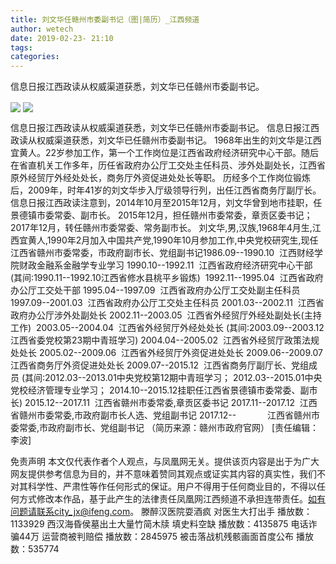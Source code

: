 ```yaml
---
title: 刘文华任赣州市委副书记（图|简历）_江西频道
author: wetech
date: 2019-02-23- 21:10
tags: 
categories: 
---
```

信息日报江西政读从权威渠道获悉，刘文华已任赣州市委副书记。
<!-- more -->
                
<img align="center" border="0" src="http://p1.ifengimg.com/a/2019_08/9585891f2bd4ba5_size27_w200_h294.jpg" />
                
<img align="center" border="0" src="http://p2.ifengimg.com/a/2016/0810/204c433878d5cf9size1_w16_h16.png" />
                
            
信息日报江西政读从权威渠道获悉，刘文华已任赣州市委副书记。
信息日报江西政读从权威渠道获悉，刘文华已任赣州市委副书记。
1968年出生的刘文华是江西宜黄人。22岁参加工作，第一个工作岗位是江西省政府经济研究中心干部。随后在省直机关工作多年，历任省政府办公厅工交处主任科员、涉外处副处长，江西省原外经贸厅外经处处长，商务厅外资促进处处长等职。
历经多个工作岗位锻炼后，2009年，时年41岁的刘文华步入厅级领导行列，出任江西省商务厅副厅长。
信息日报江西政读注意到，2014年10月至2015年12月，刘文华曾到地市挂职，任景德镇市委常委、副市长。
2015年12月，担任赣州市委常委，章贡区委书记；2017年12月，转任赣州市委常委、常务副市长。
刘文华,男,汉族,1968年4月生,江西宜黄人,1990年2月加入中国共产党,1990年10月参加工作,中央党校研究生,现任江西省赣州市委常委，市政府副市长、党组副书记1986.09--1990.10  江西财经学院财政金融系金融学专业学习
1990.10--1992.11  江西省政府经济研究中心干部
(其间:1990.11--1992.10江西省修水县桃平乡锻炼) 
1992.11--1995.04  江西省政府办公厅工交处干部
1995.04--1997.09  江西省政府办公厅工交处副主任科员
1997.09--2001.03  江西省政府办公厅工交处主任科员
2001.03--2002.11  江西省政府办公厅涉外处副处长
2002.11--2003.05  江西省外经贸厅外经处副处长(主持工作) 
2003.05--2004.04  江西省外经贸厅外经处处长
(其间:2003.09--2003.12江西省委党校第23期中青班学习)
2004.04--2005.02  江西省外经贸厅政策法规处处长
2005.02--2009.06  江西省外经贸厅外资促进处处长
2009.06--2009.07  江西省商务厅外资促进处处长
2009.07--2015.12  江西省商务厅副厅长、党组成员
(其间:2012.03--2013.01中央党校第12期中青班学习；
2012.03--2015.01中央党校经济管理专业学习；
2014.10--2015.12挂职任江西省景德镇市委常委、副市长)
2015.12--2017.11  江西省赣州市委常委,章贡区委书记
2017.11--2017.12  江西省赣州市委常委,市政府副市长人选、党组副书记
2017.12--     江西省赣州市委常委,市政府副市长、党组副书记
（简历来源：赣州市政府官网）
[责任编辑：李波]
            
免责声明
本文仅代表作者个人观点，与凤凰网无关。提供该页内容是出于为广大网友提供参考信息为目的，并不意味着赞同其观点或证实其内容的真实性，我们不对其科学性、严肃性等作任何形式的保证。用户不得用于任何商业目的，不得以任何方式修改本作品，基于此产生的法律责任凤凰网江西频道不承担连带责任。如有问题请联系city_jx@ifeng.com。
滕醉汉医院耍酒疯 对医生大打出手
播放数：1133929
西汉海昏侯墓出土大量竹简木牍 填史料空缺
播放数：4135875
电话诈骗44万 运营商被判赔偿
播放数：2845975
被击落战机残骸画面首度公布
播放数：535774
